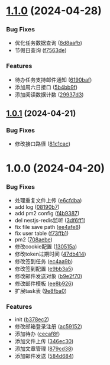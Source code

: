 # [1.1.0](https://github.com/abner-forever/nest-server/compare/v1.0.1...v1.1.0) (2024-04-28)


### Bug Fixes

* 优化任务数据查询 ([8d8aafb](https://github.com/abner-forever/nest-server/commit/8d8aafb4b79569849941a7bec6b3839b85f6b77e))
* 节假日查询 ([f7563de](https://github.com/abner-forever/nest-server/commit/f7563de5e743b5552935e3498626f36f6d7b8af1))


### Features

* 待办任务支持邮件通知 ([6190baf](https://github.com/abner-forever/nest-server/commit/6190baf6ef7cf70e35783e12b49edda7ffd62360))
* 添加周六日接口 ([5b4bb9f](https://github.com/abner-forever/nest-server/commit/5b4bb9f3a34858ea07a3f441519e6ac732cef47a))
* 添加阅读数据计数 ([29937d3](https://github.com/abner-forever/nest-server/commit/29937d3ebd42b2a12307e768051d23691ab5cc03))

## [1.0.1](https://github.com/abner-forever/nest-server/compare/v1.0.0...v1.0.1) (2024-04-21)


### Bug Fixes

*  修改接口路径 ([81c1cac](https://github.com/abner-forever/nest-server/commit/81c1cacaee56c5ccead1e890e6a632159ef54faa))

# 1.0.0 (2024-04-20)


### Bug Fixes

*  处理重复文件上传 ([e6cfdba](https://github.com/abner-forever/nest-server/commit/e6cfdbae047d78f9d87417f61a0a8000249f2910))
* add log ([08190b7](https://github.com/abner-forever/nest-server/commit/08190b71bb2dca87f4860b0fc3f00ef412e73860))
* add pm2 config ([f4b9387](https://github.com/abner-forever/nest-server/commit/f4b9387acdba38cb694e4158b147bcc79c718f26))
* del nestjs-redis监听 ([3df6ff1](https://github.com/abner-forever/nest-server/commit/3df6ff1a24fbaa58198f3afe3371c45c1abfcd22))
* fix file save path ([ee4afe8](https://github.com/abner-forever/nest-server/commit/ee4afe878fd5d042bf323f97599fda05a2662b07))
* fix user table ([f73ffb1](https://github.com/abner-forever/nest-server/commit/f73ffb1425dff58aa5a1e235dd8b4d3ddaa902b7))
* pm2 ([708aebe](https://github.com/abner-forever/nest-server/commit/708aebea9f7fc54aa5b59fdbcb5de6587ec4dc7e))
* 修改cookie配置 ([130515a](https://github.com/abner-forever/nest-server/commit/130515af7723f85a8b55ab8b9782244e504e523e))
* 修改token过期时间 ([47db414](https://github.com/abner-forever/nest-server/commit/47db41483b8e230c9c329b9e64b8f8a4aff44a65))
* 修改签到任务 ([ec4aa9b](https://github.com/abner-forever/nest-server/commit/ec4aa9b5e7e28a599434a4250b1ac8506bf37877))
* 修改签到配置 ([e9bb3a5](https://github.com/abner-forever/nest-server/commit/e9bb3a5e40346b2954a1155e06ac66e79e91ac85))
* 修改邮件发送对象 ([b9e2f70](https://github.com/abner-forever/nest-server/commit/b9e2f702d067287cb9b4a11d2055a6acf69fe390))
* 修改邮件模板 ([ee8b926](https://github.com/abner-forever/nest-server/commit/ee8b926774966c24974000366d93ecf45e08e5e0))
* 扩展task表 ([9e8fba0](https://github.com/abner-forever/nest-server/commit/9e8fba085c9a06d24452d0dff417ca0bf0f8a85c))


### Features

* init ([b378ec2](https://github.com/abner-forever/nest-server/commit/b378ec2defbb37e7c04a33585eb9d230a235a612))
* 修改邮箱登录注册 ([ac59152](https://github.com/abner-forever/nest-server/commit/ac5915261f3086033eb2fca9d08ccb5932207023))
* 添加待办 ([cecaf8f](https://github.com/abner-forever/nest-server/commit/cecaf8f85980d7684f56466f8dd3ea14586905c3))
* 添加文件上传 ([346ec30](https://github.com/abner-forever/nest-server/commit/346ec30177c3fe68fa410b253b5c256f12c5aa93))
* 添加文章管理 ([879cd38](https://github.com/abner-forever/nest-server/commit/879cd385dc4472f2310e7e3bd5583f438cfb5387))
* 添加邮件发送 ([584d684](https://github.com/abner-forever/nest-server/commit/584d6849ebd7d33ff1daa6df0d8257c997109137))
